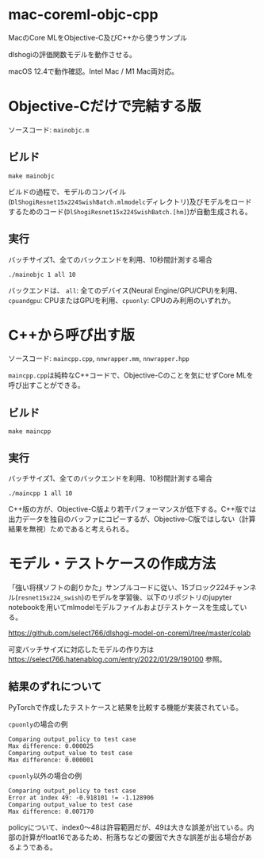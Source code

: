 # mac-coreml-objc-cpp
MacのCore MLをObjective-C及びC++から使うサンプル

dlshogiの評価関数モデルを動作させる。

macOS 12.4で動作確認。Intel Mac / M1 Mac両対応。

# Objective-Cだけで完結する版

ソースコード: `mainobjc.m`

## ビルド
```
make mainobjc
```

ビルドの過程で、モデルのコンパイル(`DlShogiResnet15x224SwishBatch.mlmodelc`ディレクトリ)及びモデルをロードするためのコード(`DlShogiResnet15x224SwishBatch.[hm]`)が自動生成される。

## 実行

バッチサイズ1、全てのバックエンドを利用、10秒間計測する場合

```
./mainobjc 1 all 10
```

バックエンドは、 `all`: 全てのデバイス(Neural Engine/GPU/CPU)を利用、`cpuandgpu`: CPUまたはGPUを利用、`cpuonly`: CPUのみ利用のいずれか。

# C++から呼び出す版

ソースコード: `maincpp.cpp`, `nnwrapper.mm`, `nnwrapper.hpp`

`maincpp.cpp`は純粋なC++コードで、Objective-Cのことを気にせずCore MLを呼び出すことができる。

## ビルド
```
make maincpp
```

## 実行

バッチサイズ1、全てのバックエンドを利用、10秒間計測する場合

```
./maincpp 1 all 10
```

C++版の方が、Objective-C版より若干パフォーマンスが低下する。C++版では出力データを独自のバッファにコピーするが、Objective-C版ではしない（計算結果を無視）ためであると考えられる。

# モデル・テストケースの作成方法

「強い将棋ソフトの創りかた」サンプルコードに従い、15ブロック224チャンネル(`resnet15x224_swish`)のモデルを学習後、以下のリポジトリのjupyter notebookを用いてmlmodelモデルファイルおよびテストケースを生成している。

https://github.com/select766/dlshogi-model-on-coreml/tree/master/colab

可変バッチサイズに対応したモデルの作り方は https://select766.hatenablog.com/entry/2022/01/29/190100 参照。

## 結果のずれについて

PyTorchで作成したテストケースと結果を比較する機能が実装されている。

`cpuonly`の場合の例

```
Comparing output_policy to test case
Max difference: 0.000025
Comparing output_value to test case
Max difference: 0.000001
```

`cpuonly`以外の場合の例

```
Comparing output_policy to test case
Error at index 49: -0.918101 != -1.128906
Comparing output_value to test case
Max difference: 0.007170
```

policyについて、index0〜48は許容範囲だが、49は大きな誤差が出ている。内部の計算がfloat16であるため、桁落ちなどの要因で大きな誤差が出る場合があるようである。
